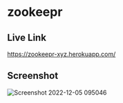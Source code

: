 # zookeepr

## Live Link

https://zookeepr-xyz.herokuapp.com/

## Screenshot

![Screenshot 2022-12-05 095046](https://user-images.githubusercontent.com/105617274/205666984-ec99bead-bd28-42c2-b9af-11d83c5b4e20.png)

 
